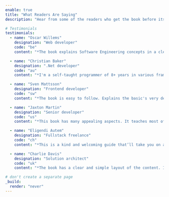 ```yaml
---
enable: true
title: "What Readers Are Saying"
description: "Hear from some of the readers who get the book before its release !  Check out some of the testimonials below to see what others are saying about this book."

# Testimonials
testimonials:
  - name: "Oscar Willems"
    designation: "Web developer"
    code: "be"
    content: "*The book explains Software Engineering concepts in a clear way; while providing learning opportunities that become more challenging throughout the book. I found the learning approach very useful to reinforce and expand my knowledge of concepts such as modelling, Object-Oriented Programming (OOP), unit testing & Test-Driven Development and many others.*"

  - name: "Christian Baker"
    designation: ".Net developer"
    code: "au"
    content: "*I'm a self-taught programmer of 8+ years in various frameworks & languages, mostly sticking with C#. With all that in mind, this is simply a must-have to ANYONE who is interested in web development with C#. The book goes through everything you need to know to make your own web site from the very beginnings of a project and, throughout the book, construct a fully-functioning web application.*"

  - name: "Sven Mattsson"
    designation: "Frontend developer"
    code: "sw"
    content: "*The book is easy to follow. Explains the basic's very detailed to comprehend. The book isn't a thick arsed book, where your like my gosh..I have to read this all to get it?? Chapters aren't long, at all...gets to the darn point of things. A must have for anyone who needs help, in learning C# or for anyone who needs to revisit the subject...and besides it's inexpensive to buy...Enjoy.*"

  - name: "Jaxton Martin"
    designation: "Senior developer"
    code: "us"
    content: "*This book has many appealing aspects. It teaches most of the basics with syntax and gives tips for enhancing performance. You can see from the table of contents that he covers a broad spectrum of topics. There is plenty of information offered and a lot of knowledge to learn from this book. I would not find much to complain about from the information given.*"

  - name: "Eligendi Autem"
    designation: "Fullstack freelance"
    code: "ch"
    content: "*This is a kind and welcoming guide that’ll take you on an enjoyable and enlightening journey into the world of C#. This book is ideal for web development fans of all abilities, from beginners to experts, as it covers everything from fundamental concepts to sophisticated techniques. Making it an essential resource for anyone who wants to create awesome web applications.*"

  - name: "Charlie Davis"
    designation: "Solution architect"
    code: "uk"
    content: "*The book has a clear and simple layout of the content. It also has a very good structure and each lesson follows logically from the previous ones. It is a great way to start for someone who has no (or very little) coding experience and who can debug their own code without help.*"

# don't create a separate page
_build:
  render: "never"
---
```

